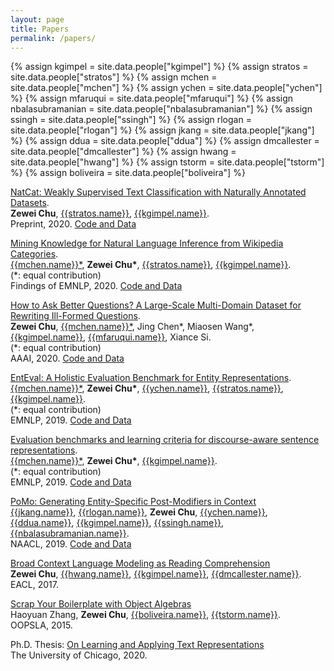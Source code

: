 ```yaml
---
layout: page
title: Papers
permalink: /papers/
---
```


{% assign kgimpel = site.data.people["kgimpel"] %}
{% assign stratos = site.data.people["stratos"] %}
{% assign mchen = site.data.people["mchen"] %}
{% assign ychen = site.data.people["ychen"] %}
{% assign mfaruqui = site.data.people["mfaruqui"] %}
{% assign nbalasubramanian = site.data.people["nbalasubramanian"] %}
{% assign ssingh = site.data.people["ssingh"] %}
{% assign rlogan = site.data.people["rlogan"] %}
{% assign jkang = site.data.people["jkang"] %}
{% assign ddua = site.data.people["ddua"] %}
{% assign dmcallester = site.data.people["dmcallester"] %}
{% assign hwang = site.data.people["hwang"] %}
{% assign tstorm = site.data.people["tstorm"] %}
{% assign boliveira = site.data.people["boliveira"] %}



[NatCat: Weakly Supervised Text Classification with Naturally Annotated Datasets](https://arxiv.org/abs/2009.14335). <br>
**Zewei Chu**, [{{stratos.name}}]({{stratos.url}}), [{{kgimpel.name}}]({{kgimpel.url}}). <br>
Preprint, 2020. [Code and Data](https://github.com/ZeweiChu/NatCat)


[Mining Knowledge for Natural Language Inference from Wikipedia Categories](https://arxiv.org/abs/2010.01239). <br>
[{{mchen.name}}\*]({{mchen.url}}), **Zewei Chu\***, [{{stratos.name}}]({{stratos.url}}), [{{kgimpel.name}}]({{kgimpel.url}}). <br>
(\*: equal contribution) <br>
Findings of EMNLP, 2020. [Code and Data](https://github.com/ZeweiChu/WikiNLI) <br>

[How to Ask Better Questions? A Large-Scale Multi-Domain Dataset for Rewriting Ill-Formed Questions](https://arxiv.org/abs/1911.09247). <br>
**Zewei Chu**, [{{mchen.name}}\*]({{mchen.url}}), Jing Chen\*, Miaosen Wang\*, [{{kgimpel.name}}]({{kgimpel.url}}), [{{mfaruqui.name}}]({{mfaruqui.url}}), Xiance Si. <br>
(\*: equal contribution) <br>
AAAI, 2020. [Code and Data](https://github.com/ZeweiChu/WikiNLI) <br>


[EntEval: A Holistic Evaluation Benchmark for Entity Representations](https://arxiv.org/abs/1909.00137). <br>
[{{mchen.name}}\*]({{mchen.url}}), **Zewei Chu\***,  [{{ychen.name}}]({{ychen.url}}), [{{stratos.name}}]({{stratos.url}}), [{{kgimpel.name}}]({{kgimpel.url}}). <br>
(\*: equal contribution) <br>
EMNLP, 2019. [Code and Data](https://github.com/ZeweiChu/EntEval) <br>

[Evaluation benchmarks and learning criteria for discourse-aware sentence representations](https://www.aclweb.org/anthology/D19-1060.pdf). <br>
[{{mchen.name}}\*]({{mchen.url}}), **Zewei Chu\***, [{{kgimpel.name}}]({{kgimpel.url}}). <br>
(\*: equal contribution) <br>
EMNLP, 2019. [Code and Data](https://github.com/ZeweiChu/DiscoEval) <br>


[PoMo: Generating Entity-Specific Post-Modifiers in Context](https://arxiv.org/pdf/1904.03111.pdf)<br>
[{{jkang.name}}]({{jkang.url}}), [{{rlogan.name}}]({{rlogan.url}}), **Zewei Chu**,  [{{ychen.name}}]({{ychen.url}}), [{{ddua.name}}]({{ddua.url}}), [{{kgimpel.name}}]({{kgimpel.url}}), [{{ssingh.name}}]({{ssingh.url}}), [{{nbalasubramanian.name}}]({{nbalasubramanian.url}}). <br>
NAACL, 2019. [Code and Data](https://github.com/StonyBrookNLP/PoMo?utm_source=catalyzex.com) <br>

[Broad Context Language Modeling as Reading Comprehension](https://arxiv.org/abs/1610.08431)<br>
**Zewei Chu**, [{{hwang.name}}]({{hwang.url}}), [{{kgimpel.name}}]({{kgimpel.url}}), [{{dmcallester.name}}]({{dmcallester.url}}). <br>
EACL, 2017. <br>

[Scrap Your Boilerplate with Object Algebras](https://core.ac.uk/download/pdf/192680302.pdf)<br>
Haoyuan Zhang, **Zewei Chu**, [{{boliveira.name}}]({{boliveira.url}}), [{{tstorm.name}}]({{tstorm.url}}). <br>
OOPSLA, 2015. <br>

Ph.D. Thesis: [On Learning and Applying Text Representations](https://knowledge.uchicago.edu/record/2666) <br>
The University of Chicago, 2020. 
